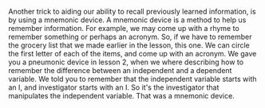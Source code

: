 Another trick to aiding our ability to recall previously learned information,
is by using a mnemonic device. A mnemonic device is a method to help us
remember information. For example, we may come up with a rhyme to remember
something or perhaps an acronym. So, if we have to remember the grocery list
that we made earlier in the lesson, this one. We can circle the first letter of
each of the items, and come up with an acronym. We gave you a pneumonic device
in lesson 2, when we where describing how to remember the difference between an
independent and a dependent variable. We told you to remember that the
independent variable starts with an I, and investigator starts with an I. So
it's the investigator that manipulates the independent variable. That was a
mnemonic device.
